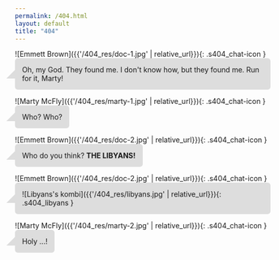 ```yaml
---
permalink: /404.html
layout: default
title: "404"
---
```


<style type="text/css" scoped>
.s404_chat-icon {
    border-radius: 50%;
    height: 5em;
    width: 5em;
}
.s404_libyans {
    max-height: 15em;
    max-width: 100%;
}
.speech-bubble {
    position: relative;
	background: #dddddd;
	border-radius: .4em;
    padding: 1em;
    display: inline-block;
}
.speech-bubble:after {
	content: '';
	position: absolute;
	left: 0;
	top: 50%;
	width: 0;
	height: 0;
	border: 1.219em solid transparent;
	border-right-color: #dddddd;
	border-left: 0;
	border-bottom: 0;
	margin-top: -0.609em;
	margin-left: -1.219em;
}
</style>

![Emmett Brown]({{'/404_res/doc-1.jpg' | relative_url}}){: .s404_chat-icon }
<span class="speech-bubble">Oh, my God. They found me. I don't know how, but they found me. Run for it, Marty!</span>

![Marty McFly]({{'/404_res/marty-1.jpg' | relative_url}}){: .s404_chat-icon }
<span class="speech-bubble">Who? Who?</span>

![Emmett Brown]({{'/404_res/doc-2.jpg' | relative_url}}){: .s404_chat-icon }
<span class="speech-bubble">Who do you think? <strong>THE LIBYANS!</strong></span>

![Emmett Brown]({{'/404_res/doc-2.jpg' | relative_url}}){: .s404_chat-icon }
<span class="speech-bubble">![Libyans's kombi]({{'/404_res/libyans.jpg' | relative_url}}){: .s404_libyans }</span>

![Marty McFly]({{'/404_res/marty-2.jpg' | relative_url}}){: .s404_chat-icon }
<span class="speech-bubble">Holy ...!</span>

<script>
    works_done();
</script>